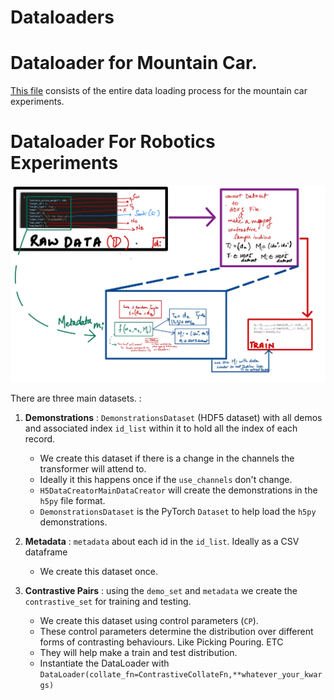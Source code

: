 # Dataloaders

# Dataloader for Mountain Car. 
[This file](../language_conditioned_rl/dataloaders/mountaincar/dataset.py) consists of the entire data loading process for the mountain car experiments. 

# Dataloader For Robotics Experiments
![images/DataLoadingRobo-213.jpg](images/DataLoadingRobo-213.jpg)

There are three main datasets. :

1. **Demonstrations** : `DemonstrationsDataset` (HDF5 dataset) with all demos and associated index `id_list` within it to hold all the index of each record. 
    - We create this dataset if there is a change in the channels the transformer will attend to.  
    - Ideally it this happens once if the `use_channels` don't change. 
    - `H5DataCreatorMainDataCreator` will create the demonstrations in the `h5py` file format.  
    - `DemonstrationsDataset` is the PyTorch `Dataset` to help load the `h5py` demonstrations. 

2. **Metadata** : `metadata` about each id in the `id_list`. Ideally as a CSV dataframe
    - We create this dataset once. 

3. **Contrastive Pairs** : using the `demo_set` and `metadata` we create the `contrastive_set` for training and testing. 
    - We create this dataset using control parameters (`CP`). 
    - These control parameters determine the distribution over different forms of contrasting behaviours. Like Picking Pouring. ETC
    - They will help make a train and test distribution. 
    - Instantiate the DataLoader with `DataLoader(collate_fn=ContrastiveCollateFn,**whatever_your_kwargs)`